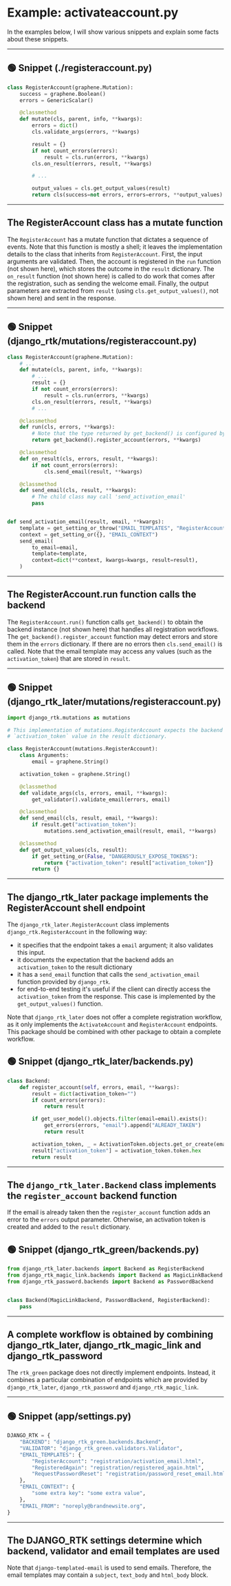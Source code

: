 # Example: activateaccount.py

In the examples below, I will show various snippets and explain some facts about these
snippets.

---

## 🟢 Snippet (./registeraccount.py)

```py
class RegisterAccount(graphene.Mutation):
    success = graphene.Boolean()
    errors = GenericScalar()

    @classmethod
    def mutate(cls, parent, info, **kwargs):
        errors = dict()
        cls.validate_args(errors, **kwargs)

        result = {}
        if not count_errors(errors):
            result = cls.run(errors, **kwargs)
        cls.on_result(errors, result, **kwargs)

        # ...

        output_values = cls.get_output_values(result)
        return cls(success=not errors, errors=errors, **output_values)
```

---

## The RegisterAccount class has a mutate function

The `RegisterAccount` has a mutate function that dictates a sequence of events. Note that this function is mostly a shell; it leaves the implementation details to the class that inherits from `RegisterAccount`.
First, the input arguments are validated. Then, the account is registered in the `run` function (not shown here), which stores the outcome in the `result` dictionary. The `on_result` function (not shown here) is called to do work that comes after the registration, such as sending the welcome email. Finally, the output parameters are extracted from `result` (using `cls.get_output_values()`, not shown here) and sent in the response.

---

## 🟢 Snippet (django_rtk/mutations/registeraccount.py)

```py
class RegisterAccount(graphene.Mutation):
    # ...
    def mutate(cls, parent, info, **kwargs):
        # ...
        result = {}
        if not count_errors(errors):
            result = cls.run(errors, **kwargs)
        cls.on_result(errors, result, **kwargs)
        # ...

    @classmethod
    def run(cls, errors, **kwargs):
        # Note that the type returned by get_backend() is configured by settings.DJANGO_RTK['BACKEND']
        return get_backend().register_account(errors, **kwargs)

    @classmethod
    def on_result(cls, errors, result, **kwargs):
        if not count_errors(errors):
            cls.send_email(result, **kwargs)

    @classmethod
    def send_email(cls, result, **kwargs):
        # The child class may call 'send_activation_email'
        pass


def send_activation_email(result, email, **kwargs):
    template = get_setting_or_throw("EMAIL_TEMPLATES", "RegisterAccount")
    context = get_setting_or({}, "EMAIL_CONTEXT")
    send_email(
        to_email=email,
        template=template,
        context=dict(**context, kwargs=kwargs, result=result),
    )
```

---

## The RegisterAccount.run function calls the backend

The `RegisterAccount.run()` function calls `get_backend()` to obtain the backend instance (not shown here) that handles all registration workflows. The `get_backend().register_account` function may detect errors and store them in the `errors` dictionary. If there are no errors then `cls.send_email()` is called. Note that the email template may access any values (such as the `activation_token`) that are stored in `result`.

---

## 🟢 Snippet (django_rtk_later/mutations/registeraccount.py)

```py
import django_rtk.mutations as mutations

# This implementation of mutations.RegisterAccount expects the backend to insert an
# `activation_token` value in the result dictionary.

class RegisterAccount(mutations.RegisterAccount):
    class Arguments:
        email = graphene.String()

    activation_token = graphene.String()

    @classmethod
    def validate_args(cls, errors, email, **kwargs):
        get_validator().validate_email(errors, email)

    @classmethod
    def send_email(cls, result, email, **kwargs):
        if result.get("activation_token"):
            mutations.send_activation_email(result, email, **kwargs)

    @classmethod
    def get_output_values(cls, result):
        if get_setting_or(False, "DANGEROUSLY_EXPOSE_TOKENS"):
            return {"activation_token": result["activation_token"]}
        return {}
```

---

## The django_rtk_later package implements the RegisterAccount shell endpoint

The `django_rtk_later.RegisterAccount` class implements `django_rtk.RegisterAccount` in the following way:

- it specifies that the endpoint takes a `email` argument; it also validates this input.
- it documents the expectation that the backend adds an `activation_token` to the result dictionary
- it has a `send_email` function that calls the `send_activation_email` function provided by `django_rtk`.
- for end-to-end testing it's useful if the client can directly access the `activation_token` from the response. This case is implemented by the `get_output_values()` function.

Note that `django_rtk_later` does not offer a complete registration workflow, as it only implements the `ActivateAccount` and `RegisterAccount` endpoints. This package should be combined with other package to obtain a complete workflow.

## 🟢 Snippet (django_rtk_later/backends.py)

```py
class Backend:
    def register_account(self, errors, email, **kwargs):
        result = dict(activation_token="")
        if count_errors(errors):
            return result

        if get_user_model().objects.filter(email=email).exists():
            get_errors(errors, "email").append("ALREADY_TAKEN")
            return result

        activation_token, _ = ActivationToken.objects.get_or_create(email=email)
        result["activation_token"] = activation_token.token.hex
        return result
```

---

## The `django_rtk_later.Backend` class implements the `register_account` backend function

If the email is already taken then the `register_account` function adds an error to the `errors` output parameter.
Otherwise, an activation token is created and added to the `result` dictionary.

## 🟢 Snippet (django_rtk_green/backends.py)

```py
from django_rtk_later.backends import Backend as RegisterBackend
from django_rtk_magic_link.backends import Backend as MagicLinkBackend
from django_rtk_password.backends import Backend as PasswordBackend


class Backend(MagicLinkBackend, PasswordBackend, RegisterBackend):
    pass
```

---

## A complete workflow is obtained by combining django_rtk_later, django_rtk_magic_link and django_rtk_password

The `rtk_green` package does not directly implement endpoints. Instead, it combines a particular combination of endpoints which are provided by `django_rtk_later`, `django_rtk_password` and `django_rtk_magic_link`.

---

## 🟢 Snippet (app/settings.py)

```py
DJANGO_RTK = {
    "BACKEND": "django_rtk_green.backends.Backend",
    "VALIDATOR": "django_rtk_green.validators.Validator",
    "EMAIL_TEMPLATES": {
        "RegisterAccount": "registration/activation_email.html",
        "RegisteredAgain": "registration/registered_again.html",
        "RequestPasswordReset": "registration/password_reset_email.html",
    },
    "EMAIL_CONTEXT": {
        "some extra key": "some extra value",
    },
    "EMAIL_FROM": "noreply@brandnewsite.org",
}
```

---

## The DJANGO_RTK settings determine which backend, validator and email templates are used

Note that `django-templated-email` is used to send emails. Therefore, the email templates may contain a `subject`, `text_body` and `html_body` block.
